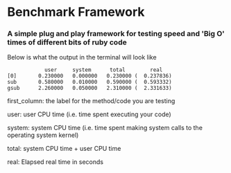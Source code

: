 # Benchmark Framework

### A simple plug and play framework for testing speed and 'Big O' times of different bits of ruby code

Below is what the output in the terminal will look like

```
            user     system      total        real
[0]       0.230000   0.000000   0.230000 (  0.237836)
sub       0.580000   0.010000   0.590000 (  0.593332)
gsub      2.260000   0.050000   2.310000 (  2.331633)

```

first_column: the label for the method/code you are testing

user: user CPU time (i.e. time spent executing your code)

system: system CPU time (i.e. time spent making system calls to the operating system kernel)

total: system CPU time + user CPU time

real: Elapsed real time in seconds
